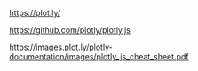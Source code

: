 

https://plot.ly/

https://github.com/plotly/plotly.js

https://images.plot.ly/plotly-documentation/images/plotly_js_cheat_sheet.pdf